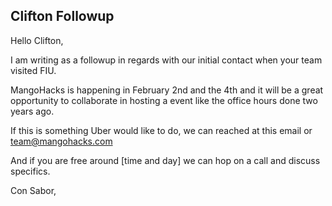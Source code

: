 ## Clifton Followup

Hello Clifton,

I am writing as a followup in regards with our initial contact when your team visited FIU.

MangoHacks is happening in February 2nd and the 4th and it will be a great opportunity to collaborate in hosting a event like the office hours done two years ago.

If this is something Uber would like to do, we can reached at this email or team@mangohacks.com

And if you are free around [time and day] we can hop on a call and discuss specifics.

Con Sabor,